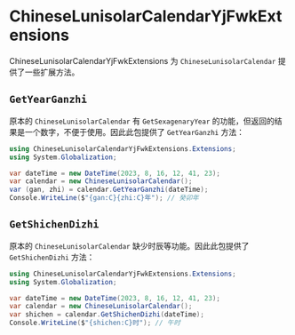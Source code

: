 # ChineseLunisolarCalendarYjFwkExtensions

ChineseLunisolarCalendarYjFwkExtensions 为 `ChineseLunisolarCalendar` 提供了一些扩展方法。

## `GetYearGanzhi`

原本的 `ChineseLunisolarCalendar` 有 `GetSexagenaryYear` 的功能，但返回的结果是一个数字，不便于使用。因此此包提供了 `GetYearGanzhi` 方法：

```csharp
using ChineseLunisolarCalendarYjFwkExtensions.Extensions;
using System.Globalization;

var dateTime = new DateTime(2023, 8, 16, 12, 41, 23);
var calendar = new ChineseLunisolarCalendar();
var (gan, zhi) = calendar.GetYearGanzhi(dateTime);
Console.WriteLine($"{gan:C}{zhi:C}年"); // 癸卯年
```

## `GetShichenDizhi`

原本的 `ChineseLunisolarCalendar` 缺少时辰等功能。因此此包提供了 `GetShichenDizhi` 方法：

```csharp
using ChineseLunisolarCalendarYjFwkExtensions.Extensions;
using System.Globalization;

var dateTime = new DateTime(2023, 8, 16, 12, 41, 23);
var calendar = new ChineseLunisolarCalendar();
var shichen = calendar.GetShichenDizhi(dateTime);
Console.WriteLine($"{shichen:C}时"); // 午时
```